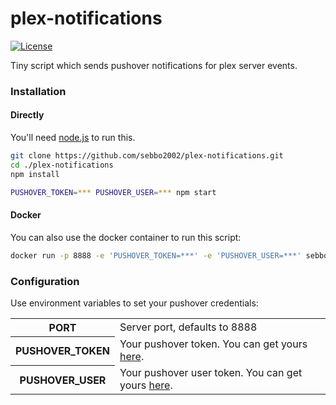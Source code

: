 # plex-notifications
[![License](https://img.shields.io/badge/license-MIT-blue.svg?style=flat-square)](LICENSE)

Tiny script which sends pushover notifications for plex server events.


### Installation

#### Directly

You'll need [node.js](https://nodejs.org/en/) to run this.

```bash
git clone https://github.com/sebbo2002/plex-notifications.git
cd ./plex-notifications
npm install

PUSHOVER_TOKEN=*** PUSHOVER_USER=*** npm start
```


#### Docker

You can also use the docker container to run this script:

```bash
docker run -p 8888 -e 'PUSHOVER_TOKEN=***' -e 'PUSHOVER_USER=***' sebbo2002/plex-notifications
```


### Configuration

Use environment variables to set your pushover credentials:

<table>
    <tr>
        <th scope="row">PORT</td>
        <td>Server port, defaults to 8888</td>
    </tr>
    <tr>
        <th scope="row">PUSHOVER_TOKEN</td>
        <td>Your pushover token. You can get yours <a href="https://pushover.net/apps">here</a>.</td>
    </tr>
    <tr>
        <th scope="row">PUSHOVER_USER</td>
        <td>Your pushover user token. You can get yours <a href="https://pushover.net/">here</a>.</td>
    </tr>
</table>